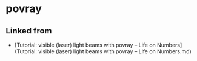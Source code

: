 # povray

## Linked from

* [Tutorial: visible (laser) light beams with povray – Life on Numbers](Tutorial: visible (laser) light beams with povray – Life on Numbers.md)
